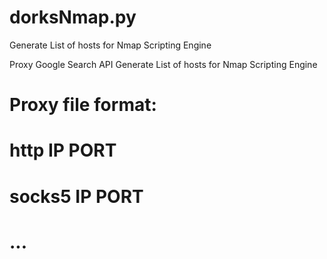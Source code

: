 dorksNmap.py
============

Generate List of hosts for Nmap Scripting Engine

Proxy Google Search API
Generate List of hosts
for Nmap Scripting Engine

# Proxy file format:
# http IP PORT
# socks5 IP PORT
# ...
